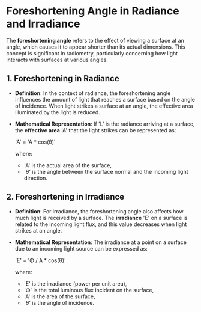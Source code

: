 # Foreshortening Angle in Radiance and Irradiance

The **foreshortening angle** refers to the effect of viewing a surface at an angle, which causes it to appear shorter than its actual dimensions. This concept is significant in radiometry, particularly concerning how light interacts with surfaces at various angles.

## 1. Foreshortening in Radiance

- **Definition**: In the context of radiance, the foreshortening angle influences the amount of light that reaches a surface based on the angle of incidence. When light strikes a surface at an angle, the effective area illuminated by the light is reduced.

- **Mathematical Representation**: If 'L' is the radiance arriving at a surface, the **effective area** 'A' that the light strikes can be represented as:

  'A' = 'A * cos(θ)'

  where:
  - 'A' is the actual area of the surface,
  - 'θ' is the angle between the surface normal and the incoming light direction.

## 2. Foreshortening in Irradiance

- **Definition**: For irradiance, the foreshortening angle also affects how much light is received by a surface. The **irradiance** 'E' on a surface is related to the incoming light flux, and this value decreases when light strikes at an angle.

- **Mathematical Representation**: The irradiance at a point on a surface due to an incoming light source can be expressed as:

  'E' = 'Φ / A * cos(θ)'

  where:
  - 'E' is the irradiance (power per unit area),
  - 'Φ' is the total luminous flux incident on the surface,
  - 'A' is the area of the surface,
  - 'θ' is the angle of incidence.
